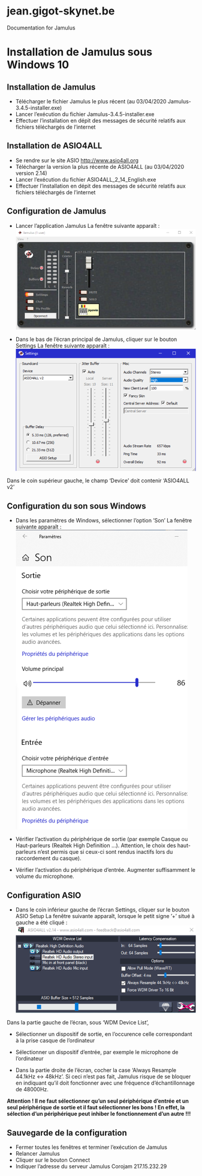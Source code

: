 # jean.gigot-skynet.be
Documentation for Jamulus

# Installation de Jamulus sous Windows 10

## Installation de Jamulus
* Télécharger le fichier Jamulus le plus récent (au 03/04/2020 Jamulus-3.4.5-installer.exe)
* Lancer l’exécution du fichier Jamulus-3.4.5-installer.exe
* Effectuer l’installation en dépit des messages de sécurité relatifs aux fichiers téléchargés de l’internet

## Installation de ASIO4ALL
* Se rendre sur le site ASIO http://www.asio4all.org 
* Télécharger la version la plus récente de ASIO4ALL (au 03/04/2020 version 2.14)
* Lancer l’exécution du fichier ASIO4ALL_2_14_English.exe
* Effectuer l’installation en dépit des messages de sécurité relatifs aux fichiers téléchargés de l’internet

## Configuration de Jamulus
* Lancer l’application Jamulus
La fenêtre suivante apparaît :
![jamulus](JamulusMainWindow.png)

* Dans le bas de l’écran principal de Jamulus, cliquer sur le bouton Settings
La fenêtre suivante apparaît :
![jamulus](JamulusSettings.png)

Dans le coin supérieur gauche, le champ ‘Device’ doit contenir ‘ASIO4ALL v2’

## Configuration du son sous Windows
* Dans les paramètres de Windows, sélectionner l’option ’Son’
La fenêtre suivante apparaît :
![jamulus](WindowsSound.png)

* Vérifier l’activation du périphérique de sortie (par exemple Casque ou Haut-parleurs (Realtek High Definition …). Attention, le choix des haut-parleurs n’est permis que si ceux-ci sont rendus inactifs lors du raccordement du casque).

* Vérifier l’activation du périphérique d’entrée. Augmenter suffisamment le volume du microphone.

## Configuration ASIO
* Dans le coin inférieur gauche de l’écran Settings, cliquer sur le bouton ASIO Setup
La fenêtre suivante apparaît, lorsque le petit signe ’+’ situé à gauche a été cliqué : 
![jamulus](ASIO4ALL.png) 

Dans la partie gauche de l’écran, sous ‘WDM Device List’, 
* Sélectionner un dispositif de sortie, en l’occurence celle correspondant à la prise casque de l’ordinateur
* Sélectionner un dispositif d’entrée, par exemple le microphone de l’ordinateur

* Dans la partie droite de l’écran, cocher la case ‘Always Resample 44.1kHz <-> 48kHz’. Si ceci n’est pas fait, Jamulus risque de se bloquer en indiquant qu’il doit fonctionner avec une fréquence d’échantillonnage de 48000Hz.

**Attention ! Il ne faut sélectionner qu’un seul périphérique d’entrée et un seul périphérique de sortie et il faut sélectionner les bons ! En effet, la sélection d’un périphérique peut inhiber le fonctionnement d’un autre !!!**


## Sauvegarde de la configuration
* Fermer toutes les fenêtres et terminer l’exécution de Jamulus
* Relancer Jamulus
* Cliquer sur le bouton Connect
* Indiquer l’adresse du serveur Jamulus Corojam 217.15.232.29

